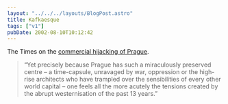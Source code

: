 ```yaml
---
layout: "../../../layouts/BlogPost.astro"
title: Kafkaesque
tags: ["v1"]
pubDate: 2002-08-10T10:12:42
---
```


The Times on the [commercial hijacking of Prague][1].

> &#8220;Yet precisely because Prague has such a miraculously preserved centre &#8211; a time-capsule, unravaged by war, oppression or the high-rise architects who have trampled over the sensibilities of every other world capital &#8211; one feels all the more acutely the tensions created by the abrupt westernisation of the past 13 years.&#8221;

[1]: http://www.timesonline.co.uk/article/0,,482-377096,00.html "The Times: The Czechs will not win any world cups for flamboyance"
